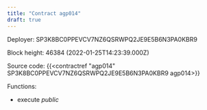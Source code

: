 ```yaml
---
title: "Contract agp014"
draft: true
---
```

Deployer: SP3K8BC0PPEVCV7NZ6QSRWPQ2JE9E5B6N3PA0KBR9


 



Block height: 46384 (2022-01-25T14:23:39.000Z)

Source code: {{<contractref "agp014" SP3K8BC0PPEVCV7NZ6QSRWPQ2JE9E5B6N3PA0KBR9 agp014>}}

Functions:

* execute _public_
